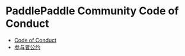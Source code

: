 # PaddlePaddle Community Code of Conduct

- [Code of Conduct](https://github.com/PaddlePaddle/Paddle/blob/develop/CODE_OF_CONDUCT.md)
- [参与者公约](https://github.com/PaddlePaddle/Paddle/blob/develop/CODE_OF_CONDUCT_cn.md)

